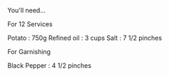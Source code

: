 You'll need...

For 12 Services

Potato : 750g
Refined oil : 3 cups
Salt : 7 1/2 pinches

For Garnishing

Black Pepper : 4 1/2 pinches